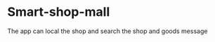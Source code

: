 Smart-shop-mall
===============

The app can  local the  shop  and  search the shop and  goods  message
